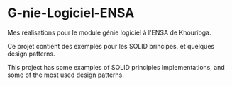 # G-nie-Logiciel-ENSA
Mes réalisations pour le module génie logiciel à l'ENSA de Khouribga.

Ce projet contient des exemples pour les SOLID principes, et quelques design patterns.

This project has some examples of SOLID principles implementations, and some of the most used design patterns.
